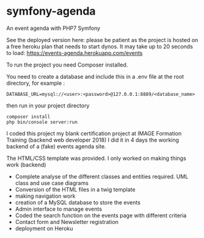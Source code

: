 # symfony-agenda
An event agenda with PHP7 Symfony

See the deployed version here:
please be patient as the project is hosted on a free heroku plan that needs to start dynos. It may take up to 20 seconds to load:
https://events-agenda.herokuapp.com/events

To run the project you need Composer installed.

You need to create a database and include this in a .env file at the root directory, for example : 
```
DATABASE_URL=mysql://<user>:<password>@127.0.0.1:8889/<database_name>
```
then run in your project directory
```
composer install
php bin/console server:run
```

I coded this project my blank certification project at IMAGE Formation Training (backend web developer 2018)
I did it in 4 days the working backend of a (fake) events agenda site.

The HTML/CSS template was provided. I only worked on making things work (backend)
- Complete analyse of the different classes and entities required. UML class and use case diagrams
- Conversion of the HTML files in a twig template
- making navigation work
- creation of a MySQL database to store the events
- Admin interface to manage events
- Coded the search function on the events page with different criteria
- Contact form and Newsletter registration
- deployment on Heroku


